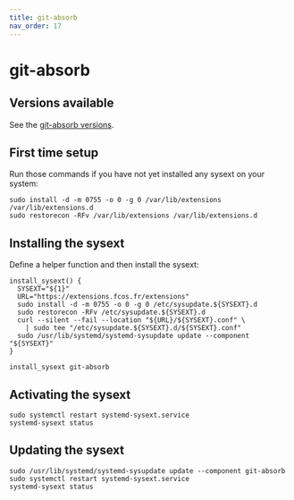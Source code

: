 ```yaml
---
title: git-absorb
nav_order: 17
---
```


# git-absorb

## Versions available

See the [git-absorb versions](https://github.com/travier/fedora-sysexts-exp/releases/tag/git-absorb).

## First time setup

Run those commands if you have not yet installed any sysext on your system:

```
sudo install -d -m 0755 -o 0 -g 0 /var/lib/extensions /var/lib/extensions.d
sudo restorecon -RFv /var/lib/extensions /var/lib/extensions.d
```

## Installing the sysext

Define a helper function and then install the sysext:

```
install_sysext() {
  SYSEXT="${1}"
  URL="https://extensions.fcos.fr/extensions"
  sudo install -d -m 0755 -o 0 -g 0 /etc/sysupdate.${SYSEXT}.d
  sudo restorecon -RFv /etc/sysupdate.${SYSEXT}.d
  curl --silent --fail --location "${URL}/${SYSEXT}.conf" \
    | sudo tee "/etc/sysupdate.${SYSEXT}.d/${SYSEXT}.conf"
  sudo /usr/lib/systemd/systemd-sysupdate update --component "${SYSEXT}"
}

install_sysext git-absorb
```

## Activating the sysext

```
sudo systemctl restart systemd-sysext.service
systemd-sysext status
```

## Updating the sysext

```
sudo /usr/lib/systemd/systemd-sysupdate update --component git-absorb
sudo systemctl restart systemd-sysext.service
systemd-sysext status
```
